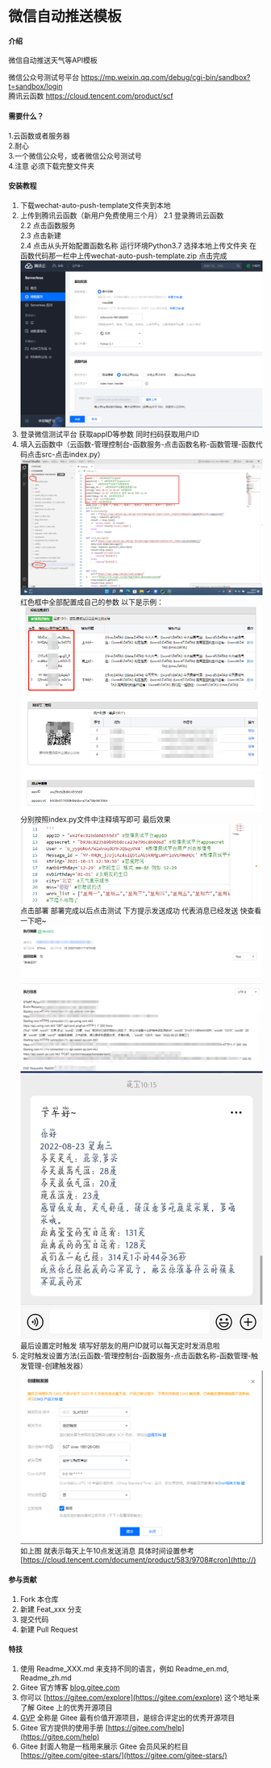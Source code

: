 # 微信自动推送模板

#### 介绍
微信自动推送天气等API模板  

微信公众号测试号平台 https://mp.weixin.qq.com/debug/cgi-bin/sandbox?t=sandbox/login  
腾讯云函数 https://cloud.tencent.com/product/scf  
#### 需要什么？
1.云函数或者服务器  
2.耐心  
3.一个微信公众号，或者微信公众号测试号  
4.注意 必须下载完整文件夹
#### 安装教程

1.  下载wechat-auto-push-template文件夹到本地  
2.  上传到腾讯云函数（新用户免费使用三个月）
    2.1    登录腾讯云函数  
    2.2    点击函数服务  
    2.3    点击新建  
    2.4    点击从头开始配置函数名称 运行环境Python3.7 选择本地上传文件夹 在函数代码那一栏中上传wechat-auto-push-template.zip 点击完成
![输入图片说明](png/%E5%BE%AE%E4%BF%A1%E5%9B%BE%E7%89%87_20220823215626a.png)
3.  登录微信测试平台 获取appID等参数 同时扫码获取用户ID  
4.  填入云函数中（云函数-管理控制台-函数服务-点击函数名称-函数管理-函数代码点击src-点击index.py）
![输入图片说明](png/%E5%BE%AE%E4%BF%A1%E5%9B%BE%E7%89%87_20220823220629.png)
红色框中全部配置成自己的参数 以下是示例：
![输入图片说明](png/%E5%BE%AE%E4%BF%A1%E5%9B%BE%E7%89%87_20220823221028.png)
![输入图片说明](png/%E5%BE%AE%E4%BF%A1%E5%9B%BE%E7%89%87_20220823221005.png)
![输入图片说明](png/%E5%BE%AE%E4%BF%A1%E5%9B%BE%E7%89%87_20220823220944.png)
分别按照index.py文件中注释填写即可
最后效果
![输入图片说明](png/%E5%BE%AE%E4%BF%A1%E5%9B%BE%E7%89%87_20220823221340.png)
点击部署 部署完成以后点击测试
下方提示发送成功
代表消息已经发送 快查看一下吧~
![输入图片说明](png/%E5%BE%AE%E4%BF%A1%E5%9B%BE%E7%89%87_20220823221603.png)
![输入图片说明](png/%E5%BE%AE%E4%BF%A1%E5%9B%BE%E7%89%87_20220823221652.jpg)
最后设置定时触发 填写好朋友的用户ID就可以每天定时发消息啦
5.  定时触发设置方法(云函数-管理控制台-函数服务-点击函数名称-函数管理-触发管理-创建触发器）
![输入图片说明](png/%E5%BE%AE%E4%BF%A1%E5%9B%BE%E7%89%87_20220823221959.png)
如上图 就表示每天上午10点发送消息
具体时间设置参考[https://cloud.tencent.com/document/product/583/9708#cron](http://)

#### 参与贡献

1.  Fork 本仓库
2.  新建 Feat_xxx 分支
3.  提交代码
4.  新建 Pull Request


#### 特技

1.  使用 Readme\_XXX.md 来支持不同的语言，例如 Readme\_en.md, Readme\_zh.md
2.  Gitee 官方博客 [blog.gitee.com](https://blog.gitee.com)
3.  你可以 [https://gitee.com/explore](https://gitee.com/explore) 这个地址来了解 Gitee 上的优秀开源项目
4.  [GVP](https://gitee.com/gvp) 全称是 Gitee 最有价值开源项目，是综合评定出的优秀开源项目
5.  Gitee 官方提供的使用手册 [https://gitee.com/help](https://gitee.com/help)
6.  Gitee 封面人物是一档用来展示 Gitee 会员风采的栏目 [https://gitee.com/gitee-stars/](https://gitee.com/gitee-stars/)
